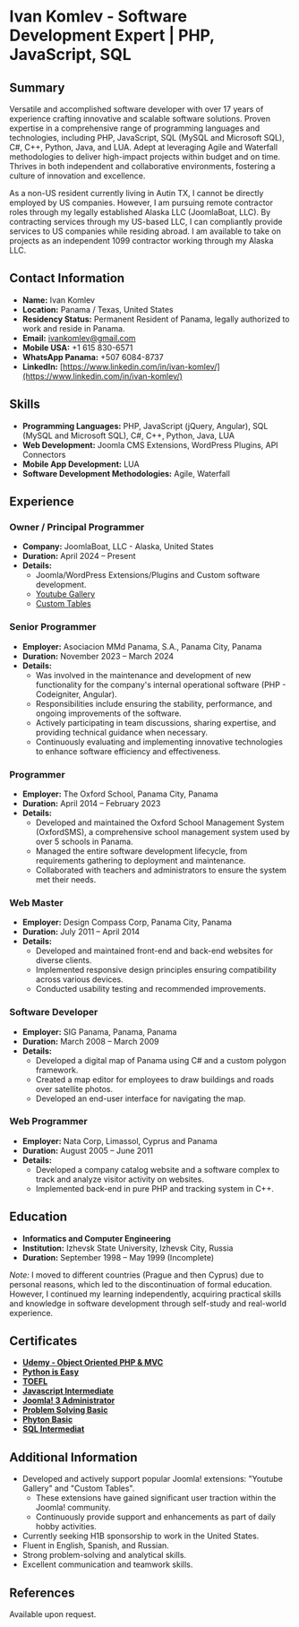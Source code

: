 # Ivan Komlev - Software Development Expert | PHP, JavaScript, SQL

## Summary

Versatile and accomplished software developer with over 17 years of experience crafting innovative and scalable software solutions. Proven expertise in a comprehensive range of programming languages and technologies, including PHP, JavaScript, SQL (MySQL and Microsoft SQL), C#, C++, Python, Java, and LUA. Adept at leveraging Agile and Waterfall methodologies to deliver high-impact projects within budget and on time. Thrives in both independent and collaborative environments, fostering a culture of innovation and excellence.

As a non-US resident currently living in Autin TX, I cannot be directly employed by US companies. However, I am pursuing remote contractor roles through my legally established Alaska LLC (JoomlaBoat, LLC). By contracting services through my US-based LLC, I can compliantly provide services to US companies while residing abroad. I am available to take on projects as an independent 1099 contractor working through my Alaska LLC.


## Contact Information

- **Name:** Ivan Komlev
- **Location:** Panama / Texas, United States
- **Residency Status:** Permanent Resident of Panama, legally authorized to work and reside in Panama.
- **Email:** ivankomlev@gmail.com
- **Mobile USA:** +1 615 830-6571
- **WhatsApp Panama:** +507 6084-8737
- **LinkedIn:** [https://www.linkedin.com/in/ivan-komlev/](https://www.linkedin.com/in/ivan-komlev/)

## Skills

- **Programming Languages:** PHP, JavaScript (jQuery, Angular), SQL (MySQL and Microsoft SQL), C#, C++, Python, Java, LUA
- **Web Development:** Joomla CMS Extensions, WordPress Plugins, API Connectors
- **Mobile App Development:** LUA
- **Software Development Methodologies:** Agile, Waterfall

## Experience


### Owner / Principal Programmer
- **Company:** JoomlaBoat, LLC - Alaska, United States
- **Duration:** April 2024 – Present
- **Details:**
    - Joomla/WordPress Extensions/Plugins and Custom software development.
    - [Youtube Gallery](http://joomlaboat.com/youtube-gallery)
    - [Custom Tables](http://joomlaboat.com/custom-tables)

### Senior Programmer
- **Employer:** Asociacion MMd Panama, S.A., Panama City, Panama
- **Duration:** November 2023 – March 2024
- **Details:**
    - Was involved in the maintenance and development of new functionality for the company's internal operational software (PHP - Codeigniter, Angular).
    - Responsibilities include ensuring the stability, performance, and ongoing improvements of the software.
    - Actively participating in team discussions, sharing expertise, and providing technical guidance when necessary.
    - Continuously evaluating and implementing innovative technologies to enhance software efficiency and effectiveness.

### Programmer
- **Employer:** The Oxford School, Panama City, Panama
- **Duration:** April 2014 – February 2023
- **Details:**
    - Developed and maintained the Oxford School Management System (OxfordSMS), a comprehensive school management system used by over 5 schools in Panama.
    - Managed the entire software development lifecycle, from requirements gathering to deployment and maintenance.
    - Collaborated with teachers and administrators to ensure the system met their needs.

### Web Master
- **Employer:** Design Compass Corp, Panama City, Panama
- **Duration:** July 2011 – April 2014
- **Details:**
    - Developed and maintained front-end and back-end websites for diverse clients.
    - Implemented responsive design principles ensuring compatibility across various devices.
    - Conducted usability testing and recommended improvements.

### Software Developer
- **Employer:** SIG Panama, Panama, Panama
- **Duration:** March 2008 – March 2009
- **Details:**
    - Developed a digital map of Panama using C# and a custom polygon framework.
    - Created a map editor for employees to draw buildings and roads over satellite photos.
    - Developed an end-user interface for navigating the map.

### Web Programmer
- **Employer:** Nata Corp, Limassol, Cyprus and Panama
- **Duration:** August 2005 – June 2011
- **Details:**
    - Developed a company catalog website and a software complex to track and analyze visitor activity on websites.
    - Implemented back-end in pure PHP and tracking system in C++.

## Education

- **Informatics and Computer Engineering**
- **Institution:** Izhevsk State University, Izhevsk City, Russia
- **Duration:** September 1998 – May 1999 (Incomplete)

*Note:* I moved to different countries (Prague and then Cyprus) due to personal reasons, which led to the discontinuation of formal education. However, I continued my learning independently, acquiring practical skills and knowledge in software development through self-study and real-world experience.

## Certificates

- **[Udemy - Object Oriented PHP & MVC](https://raw.githubusercontent.com/joomlaboat/Ivan-Komlev-CV/1d430319e1463b9bede9ff229129c043d67c660f/certificates/udemy-php-mvc.pdf)**
- **[Python is Easy](https://raw.githubusercontent.com/joomlaboat/Ivan-Komlev-CV/1d430319e1463b9bede9ff229129c043d67c660f/certificates/Python-Ivan-Komlev-2020-12-09.pdf)**
- **[TOEFL](https://raw.githubusercontent.com/joomlaboat/Ivan-Komlev-CV/1d430319e1463b9bede9ff229129c043d67c660f/certificates/TOEFL.pdf)**
- **[Javascript Intermediate](https://raw.githubusercontent.com/joomlaboat/Ivan-Komlev-CV/1d430319e1463b9bede9ff229129c043d67c660f/certificates/javascript_intermediate%20certificate.pdf)**
- **[Joomla! 3 Administrator](https://raw.githubusercontent.com/joomlaboat/Ivan-Komlev-CV/1d430319e1463b9bede9ff229129c043d67c660f/certificates/joomla-3x-certificate.png)**
- **[Problem Solving Basic](https://raw.githubusercontent.com/joomlaboat/Ivan-Komlev-CV/1d430319e1463b9bede9ff229129c043d67c660f/certificates/problem_solving_basic%20certificate.pdf)**
- **[Phyton Basic](https://raw.githubusercontent.com/joomlaboat/Ivan-Komlev-CV/1d430319e1463b9bede9ff229129c043d67c660f/certificates/python_basic%20certificate.pdf)**
- **[SQL Intermediat](https://raw.githubusercontent.com/joomlaboat/Ivan-Komlev-CV/1d430319e1463b9bede9ff229129c043d67c660f/certificates/sql_intermediate%20certificate-1.pdf)**


## Additional Information

- Developed and actively support popular Joomla! extensions: "Youtube Gallery" and "Custom Tables".
  - These extensions have gained significant user traction within the Joomla! community.
  - Continuously provide support and enhancements as part of daily hobby activities.
- Currently seeking H1B sponsorship to work in the United States.
- Fluent in English, Spanish, and Russian.
- Strong problem-solving and analytical skills.
- Excellent communication and teamwork skills.

## References

Available upon request.
